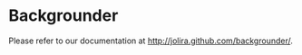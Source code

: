 Backgrounder
====================================================

Please refer to our documentation at http://jolira.github.com/backgrounder/.

